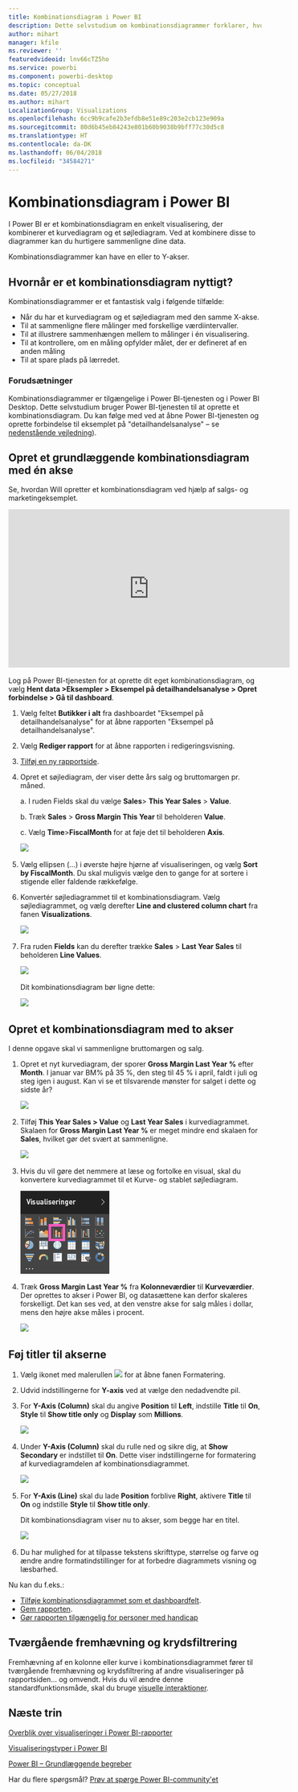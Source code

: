 ```yaml
---
title: Kombinationsdiagram i Power BI
description: Dette selvstudium om kombinationsdiagrammer forklarer, hvornår de bruges, og hvordan de oprettes i Power BI-tjenesten og Desktop.
author: mihart
manager: kfile
ms.reviewer: ''
featuredvideoid: lnv66cTZ5ho
ms.service: powerbi
ms.component: powerbi-desktop
ms.topic: conceptual
ms.date: 05/27/2018
ms.author: mihart
LocalizationGroup: Visualizations
ms.openlocfilehash: 6cc9b9cafe2b3efdb8e51e89c203e2cb123e909a
ms.sourcegitcommit: 80d6b45eb84243e801b60b9038b9bff77c30d5c8
ms.translationtype: HT
ms.contentlocale: da-DK
ms.lasthandoff: 06/04/2018
ms.locfileid: "34584271"
---
```

# <a name="combo-chart-in-power-bi"></a>Kombinationsdiagram i Power BI
I Power BI er et kombinationsdiagram en enkelt visualisering, der kombinerer et kurvediagram og et søjlediagram. Ved at kombinere disse to diagrammer kan du hurtigere sammenligne dine data.

Kombinationsdiagrammer kan have en eller to Y-akser.

## <a name="when-to-use-a-combo-chart"></a>Hvornår er et kombinationsdiagram nyttigt?
Kombinationsdiagrammer er et fantastisk valg i følgende tilfælde:

* Når du har et kurvediagram og et søjlediagram med den samme X-akse.
* Til at sammenligne flere målinger med forskellige værdiintervaller.
* Til at illustrere sammenhængen mellem to målinger i én visualisering.
* Til at kontrollere, om en måling opfylder målet, der er defineret af en anden måling
* Til at spare plads på lærredet.

### <a name="prerequisites"></a>Forudsætninger
Kombinationsdiagrammer er tilgængelige i Power BI-tjenesten og i Power BI Desktop. Dette selvstudium bruger Power BI-tjenesten til at oprette et kombinationsdiagram. Du kan følge med ved at åbne Power BI-tjenesten og oprette forbindelse til eksemplet på "detailhandelsanalyse" – se [ nedenstående vejledning](#create)).


## <a name="create-a-basic-single-axis-combo-chart"></a>Opret et grundlæggende kombinationsdiagram med én akse
Se, hvordan Will opretter et kombinationsdiagram ved hjælp af salgs- og marketingeksemplet.

<iframe width="560" height="315" src="https://www.youtube.com/embed/lnv66cTZ5ho?list=PL1N57mwBHtN0JFoKSR0n-tBkUJHeMP2cP" frameborder="0" allowfullscreen></iframe>  

<a name="create"></a> Log på Power BI-tjenesten for at oprette dit eget kombinationsdiagram, og vælg **Hent data \>Eksempler \> Eksempel på detailhandelsanalyse > Opret forbindelse > Gå til dashboard**.

1. Vælg feltet **Butikker i alt** fra dashboardet "Eksempel på detailhandelsanalyse" for at åbne rapporten "Eksempel på detailhandelsanalyse".
2. Vælg **Rediger rapport** for at åbne rapporten i redigeringsvisning.
3. [Tilføj en ny rapportside](power-bi-report-add-page.md).
4. Opret et søjlediagram, der viser dette års salg og bruttomargen pr. måned.

    a.  I ruden Fields skal du vælge **Sales**\> **This Year Sales** > **Value**.

    b.  Træk **Sales** \> **Gross Margin This Year** til beholderen **Value**.

    c.  Vælg **Time**\>**FiscalMonth** for at føje det til beholderen **Axis**.

    ![](media/power-bi-visualization-combo-chart/combotutorial1new.png)
5. Vælg ellipsen (...) i øverste højre hjørne af visualiseringen, og vælg **Sort by FiscalMonth**. Du skal muligvis vælge den to gange for at sortere i stigende eller faldende rækkefølge.

6. Konvertér søjlediagrammet til et kombinationsdiagram. Vælg søjlediagrammet, og vælg derefter **Line and clustered column chart** fra fanen **Visualizations**.

    ![](media/power-bi-visualization-combo-chart/converttocombo_new2.png)
7. Fra ruden **Fields** kan du derefter trække **Sales** \> **Last Year Sales** til beholderen **Line Values**.

   ![](media/power-bi-visualization-combo-chart/linevaluebucket.png)

   Dit kombinationsdiagram bør ligne dette:

   ![](media/power-bi-visualization-combo-chart/combochartdone-new.png)

## <a name="create-a-combo-chart-with-two-axes"></a>Opret et kombinationsdiagram med to akser
I denne opgave skal vi sammenligne bruttomargen og salg.

1. Opret et nyt kurvediagram, der sporer **Gross Margin Last Year %** efter **Month**.  I januar var BM% på 35 %, den steg til 45 % i april, faldt i juli og steg igen i august. Kan vi se et tilsvarende mønster for salget i dette og sidste år?

   ![](media/power-bi-visualization-combo-chart/combo1_new.png)
2. Tilføj **This Year Sales > Value** og **Last Year Sales** i kurvediagrammet. Skalaen for **Gross Margin Last Year %** er meget mindre end skalaen for **Sales**, hvilket gør det svært at sammenligne.      

   ![](media/power-bi-visualization-combo-chart/flatline_new.png)
3. Hvis du vil gøre det nemmere at læse og fortolke en visual, skal du konvertere kurvediagrammet til et Kurve- og stablet søjlediagram.

   ![](media/power-bi-visualization-combo-chart/converttocombo_new.png)
4. Træk **Gross Margin Last Year %** fra **Kolonneværdier** til **Kurveværdier**. Der oprettes to akser i Power BI, og datasættene kan derfor skaleres forskelligt. Det kan ses ved, at den venstre akse for salg måles i dollar, mens den højre akse måles i procent.

   ![](media/power-bi-visualization-combo-chart/power-bi-combochart.png)    

## <a name="add-titles-to-the-axes"></a>Føj titler til akserne
1. Vælg ikonet med malerullen ![](media/power-bi-visualization-combo-chart/power-bi-paintroller.png) for at åbne fanen Formatering.
2. Udvid indstillingerne for **Y-axis** ved at vælge den nedadvendte pil.
3. For **Y-Axis (Column)** skal du angive **Position** til **Left**, indstille **Title** til **On**, **Style** til **Show title only** og **Display** som **Millions**.

   ![](media/power-bi-visualization-combo-chart/power-bi-y-axis-column.png)
4. Under **Y-Axis (Column)** skal du rulle ned og sikre dig, at **Show Secondary** er indstillet til **On**. Dette viser indstillingerne for formatering af kurvediagramdelen af kombinationsdiagrammet.

   ![](media/power-bi-visualization-combo-chart/power-bi-show-secondary.png)
5. For **Y-Axis (Line)** skal du lade **Position** forblive **Right**, aktivere **Title** til **On** og indstille **Style** til **Show title only**.

   Dit kombinationsdiagram viser nu to akser, som begge har en titel.

   ![](media/power-bi-visualization-combo-chart/power-bi-titles-on.png)

6. Du har mulighed for at tilpasse tekstens skrifttype, størrelse og farve og ændre andre formatindstillinger for at forbedre diagrammets visning og læsbarhed.

Nu kan du f.eks.:

* [Tilføje kombinationsdiagrammet som et dashboardfelt](service-dashboard-tiles.md).
* [Gem rapporten](service-report-save.md).
* [Gør rapporten tilgængelig for personer med handicap](desktop-accessibility.md)

## <a name="cross-highlighting-and-cross-filtering"></a>Tværgående fremhævning og krydsfiltrering

Fremhævning af en kolonne eller kurve i kombinationsdiagrammet fører til tværgående fremhævning og krydsfiltrering af andre visualiseringer på rapportsiden... og omvendt. Hvis du vil ændre denne standardfunktionsmåde, skal du bruge [visuelle interaktioner](service-reports-visual-interactions.md).

## <a name="next-steps"></a>Næste trin

[Overblik over visualiseringer i Power BI-rapporter](power-bi-report-visualizations.md)

[Visualiseringstyper i Power BI](power-bi-visualization-types-for-reports-and-q-and-a.md)

[Power BI – Grundlæggende begreber](service-basic-concepts.md)

Har du flere spørgsmål? [Prøv at spørge Power BI-community'et](http://community.powerbi.com/)
